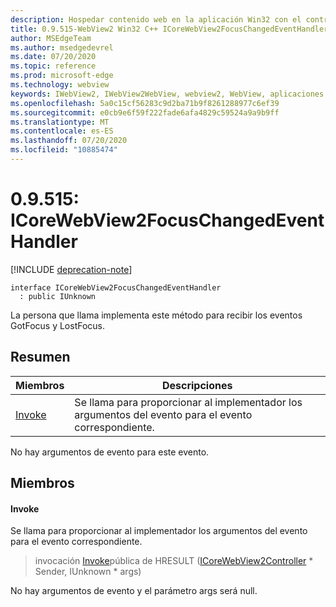 ```yaml
---
description: Hospedar contenido web en la aplicación Win32 con el control Microsoft Edge WebView2
title: 0.9.515-WebView2 Win32 C++ ICoreWebView2FocusChangedEventHandler
author: MSEdgeTeam
ms.author: msedgedevrel
ms.date: 07/20/2020
ms.topic: reference
ms.prod: microsoft-edge
ms.technology: webview
keywords: IWebView2, IWebView2WebView, webview2, WebView, aplicaciones Win32, Win32, Edge, ICoreWebView2, ICoreWebView2Controller, control de explorador, HTML Edge
ms.openlocfilehash: 5a0c15cf56283c9d2ba71b9f8261288977c6ef39
ms.sourcegitcommit: e0cb9e6f59f222fade6afa4829c59524a9a9b9ff
ms.translationtype: MT
ms.contentlocale: es-ES
ms.lasthandoff: 07/20/2020
ms.locfileid: "10885474"
---
```

# 0.9.515: ICoreWebView2FocusChangedEventHandler 

[!INCLUDE [deprecation-note](../../includes/deprecation-note.md)]

```
interface ICoreWebView2FocusChangedEventHandler
  : public IUnknown
```

La persona que llama implementa este método para recibir los eventos GotFocus y LostFocus.

## Resumen

 Miembros                        | Descripciones
--------------------------------|---------------------------------------------
[Invoke](#invoke) | Se llama para proporcionar al implementador los argumentos del evento para el evento correspondiente.

No hay argumentos de evento para este evento.

## Miembros

#### Invoke 

Se llama para proporcionar al implementador los argumentos del evento para el evento correspondiente.

> invocación [Invoke](#invoke)pública de HRESULT ([ICoreWebView2Controller](icorewebview2controller.md) * Sender, IUnknown * args)

No hay argumentos de evento y el parámetro args será null.


